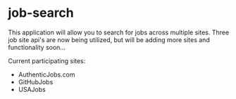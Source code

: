 # job-search
This application will allow you to search for jobs across multiple sites.  Three job site api's are now being utilized, but will be adding more sites and functionality soon...

Current participating sites:
- AuthenticJobs.com
- GitHubJobs
- USAJobs
